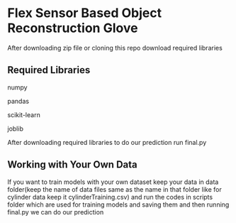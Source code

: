 # Flex Sensor Based Object Reconstruction Glove
After downloading zip file or cloning this repo download required libraries
## Required Libraries
numpy

pandas

scikit-learn

joblib

After downloading required libraries to do our prediction run final.py
## Working with Your Own Data
If you want to train models with your own dataset keep your data in data folder(keep the name of data files same as the name in that folder like for cylinder data keep it cylinderTraining.csv) and run the codes in scripts folder which are used for training models and saving them and then running final.py we can do our prediction
